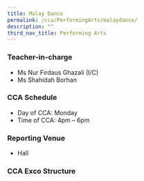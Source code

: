 ```yaml
---
title: Malay Dance
permalink: /cca/PerformingArts/malaydance/
description: ""
third_nav_title: Performing Arts
---
```

### Teacher-in-charge
* Ms Nur Firdaus Ghazali (I/C)
* Ms Shahidah Borhan

### CCA Schedule

* Day of CCA: Monday
* Time of CCA: 4pm – 6pm

### Reporting Venue
* Hall

### CCA Exco Structure

